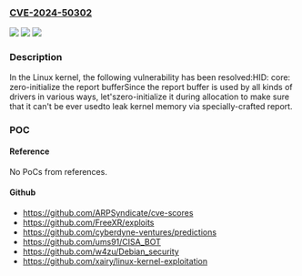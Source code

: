 ### [CVE-2024-50302](https://cve.mitre.org/cgi-bin/cvename.cgi?name=CVE-2024-50302)
![](https://img.shields.io/static/v1?label=Product&message=Linux&color=blue)
![](https://img.shields.io/static/v1?label=Version&message=27ce405039bf%3C%20e7ea60184e1e%20&color=brighgreen)
![](https://img.shields.io/static/v1?label=Vulnerability&message=n%2Fa&color=brighgreen)

### Description

In the Linux kernel, the following vulnerability has been resolved:HID: core: zero-initialize the report bufferSince the report buffer is used by all kinds of drivers in various ways, let'szero-initialize it during allocation to make sure that it can't be ever usedto leak kernel memory via specially-crafted report.

### POC

#### Reference
No PoCs from references.

#### Github
- https://github.com/ARPSyndicate/cve-scores
- https://github.com/FreeXR/exploits
- https://github.com/cyberdyne-ventures/predictions
- https://github.com/ums91/CISA_BOT
- https://github.com/w4zu/Debian_security
- https://github.com/xairy/linux-kernel-exploitation

